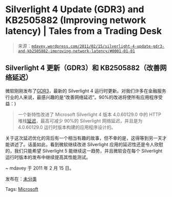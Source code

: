 <!--yml

category: 未分类

日期：2024-05-18 06:15:34

-->

# Silverlight 4 Update (GDR3) and KB2505882 (Improving network latency) | Tales from a Trading Desk

> 来源：[`mdavey.wordpress.com/2011/02/15/silverlight-4-update-gdr3-and-kb2505882-improving-network-latency/#0001-01-01`](https://mdavey.wordpress.com/2011/02/15/silverlight-4-update-gdr3-and-kb2505882-improving-network-latency/#0001-01-01)

## Silverlight 4 更新（GDR3）和 KB2505882（改善网络延迟）

微软刚刚发布了[GDR3](http://timheuer.com/blog/archive/2011/02/14/silverlight-february-2011-update-gdr3.aspx)，最新的 Silverlight 4 运行时更新。对我们许多在金融服务行业的人来说，最感兴趣的是“改善网络延迟”。90%的改进将使所有应用程序受益：)

> 一个新特性改进了 Microsoft Silverlight 4 版本 4.0.60129.0 中的 HTTP 堆栈[延迟](http://support.microsoft.com/kb/2505882)，最高可减少 90%的 Silverlight 网络延迟，并且是为 4.0.60129.0 运行时版本构建的应用程序设计的。

关于这次延迟优化的背后有一个相当有趣的故事，但不幸的是，这得等到另一天才能讲述了。话虽如此，看到微软继续改进 Silverlight 应用的延迟性还是令人欣慰的，我们只能希望 Silverlight 5 能继续这一趋势，并且微软会在每个 Silverlight 运行时版本的发布中继续提高其性能测试。

~ mdavey 于 2011 年 2 月 15 日。

发布在：[未分类](https://mdavey.wordpress.com/category/uncategorized/)

Tags: [Microsoft](https://mdavey.wordpress.com/tag/microsoft/)
